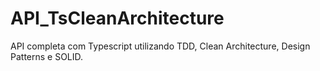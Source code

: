 # API_TsCleanArchitecture
API completa com Typescript utilizando TDD, Clean Architecture, Design Patterns e SOLID.

